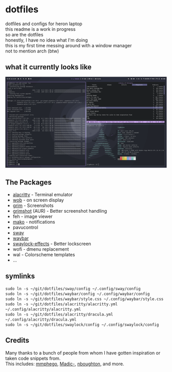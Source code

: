 # dotfiles
dotfiles and configs for heron laptop  
this readme is a work in progress  
so are the dotfiles  
honestly, I have no idea what I'm doing  
this is my first time messing around with a window manager  
not to mention arch (btw)  

## what it currently looks like
![preview](./preview.png)

## The Packages
- [alacritty](https://github.com/alacritty/alacritty) - Terminal emulator
- [wob](https://github.com/francma/wob) - on screen display
- [grim](https://github.com/emersion/grim) - Screenshots
- [grimshot](https://aur.archlinux.org/packages/grimshot/) (AUR) - Better screenshot handling
- feh - image viewer
- [mako](https://github.com/emersion/mako) - notifications
- pavucontrol
- [sway](https://github.com/swaywm/sway)
- [waybar](https://github.com/Alexays/Waybar)
- [swaylock-effects](https://github.com/mortie/swaylock-effects) - Better lockscreen
- wofi - dmenu replacement
- wal - Colorscheme templates
- ...

## symlinks
```
sudo ln -s ~/git/dotfiles/sway/config ~/.config/sway/config
sudo ln -s ~/git/dotfiles/waybar/config ~/.config/waybar/config
sudo ln -s ~/git/dotfiles/waybar/style.css ~/.config/waybar/style.css
sudo ln -s ~/git/dotfiles/alacritty/alacritty.yml ~/.config/alacritty/alacritty.yml
sudo ln -s ~/git/dotfiles/alacritty/dracula.yml ~/.config/alacritty/dracula.yml
sudo ln -s ~/git/dotfiles/swaylock/config ~/.config/swaylock/config
```

## Credits
Many thanks to a bunch of people from whom I have gotten inspiration or taken code snippets from.  
This includes: [mmphego](https://github.com/mmphego/dot-files), [Madic-](https://github.com/Madic-/Sway-DE), [nboughton](https://github.com/nboughton/dotfiles), and more.
